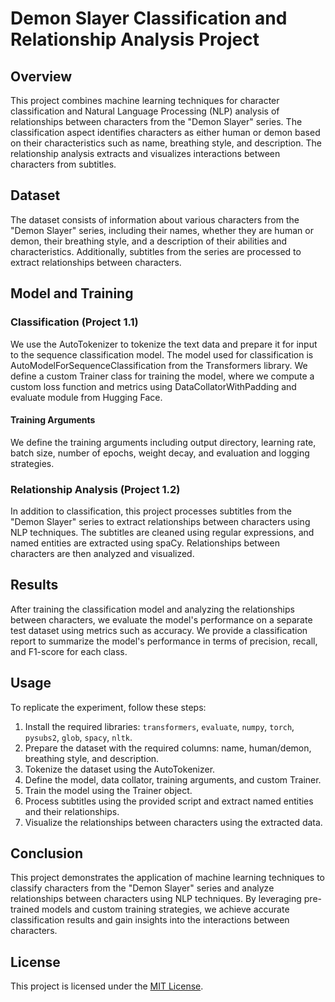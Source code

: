 # Demon Slayer Classification and Relationship Analysis Project

## Overview

This project combines machine learning techniques for character classification and Natural Language Processing (NLP) analysis of relationships between characters from the "Demon Slayer" series. The classification aspect identifies characters as either human or demon based on their characteristics such as name, breathing style, and description. The relationship analysis extracts and visualizes interactions between characters from subtitles.

## Dataset

The dataset consists of information about various characters from the "Demon Slayer" series, including their names, whether they are human or demon, their breathing style, and a description of their abilities and characteristics. Additionally, subtitles from the series are processed to extract relationships between characters.

## Model and Training

### Classification (Project 1.1)

We use the AutoTokenizer to tokenize the text data and prepare it for input to the sequence classification model. The model used for classification is AutoModelForSequenceClassification from the Transformers library. We define a custom Trainer class for training the model, where we compute a custom loss function and metrics using DataCollatorWithPadding and evaluate module from Hugging Face.

#### Training Arguments

We define the training arguments including output directory, learning rate, batch size, number of epochs, weight decay, and evaluation and logging strategies.

### Relationship Analysis (Project 1.2)

In addition to classification, this project processes subtitles from the "Demon Slayer" series to extract relationships between characters using NLP techniques. The subtitles are cleaned using regular expressions, and named entities are extracted using spaCy. Relationships between characters are then analyzed and visualized.

## Results

After training the classification model and analyzing the relationships between characters, we evaluate the model's performance on a separate test dataset using metrics such as accuracy. We provide a classification report to summarize the model's performance in terms of precision, recall, and F1-score for each class.

## Usage

To replicate the experiment, follow these steps:

1. Install the required libraries: `transformers`, `evaluate`, `numpy`, `torch`, `pysubs2`, `glob`, `spacy`, `nltk`.
2. Prepare the dataset with the required columns: name, human/demon, breathing style, and description.
3. Tokenize the dataset using the AutoTokenizer.
4. Define the model, data collator, training arguments, and custom Trainer.
5. Train the model using the Trainer object.
6. Process subtitles using the provided script and extract named entities and their relationships.
7. Visualize the relationships between characters using the extracted data.

## Conclusion

This project demonstrates the application of machine learning techniques to classify characters from the "Demon Slayer" series and analyze relationships between characters using NLP techniques. By leveraging pre-trained models and custom training strategies, we achieve accurate classification results and gain insights into the interactions between characters.

## License

This project is licensed under the [MIT License](LICENSE).

 
